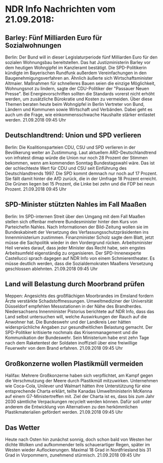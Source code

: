 # NDR Info Nachrichten vom 21.09.2018:


## Barley: Fünf Milliarden Euro für Sozialwohnungen
Berlin: Der Bund will in dieser Legislaturperiode fünf Milliarden Euro für den sozialen Wohnungsbau bereitstellen. Das hat Justizministerin Barley vor dem heutigen Wohngipfel im Kanzleramt bestätigt. Die SPD-Politikerin kündigte im Bayerischen Rundfunk außerdem Vereinfachungen in den Baugenehmigungsverfahren an. Ähnlich äußerte sich Wirtschaftsminister Altmaier. Maßnahmen für schnelleres Bauen seien die einzige Möglichkeit, Wohnungsnot zu lindern, sagte der CDU-Politiker der "Passauer Neuen Presse". Bei Energievorschriften sollten die Standards vorerst nicht erhöht werden, um zusätzliche Bürokratie und Kosten zu vermeiden. Über diese Themen beraten heute beim Wohngipfel in Berlin Vertreter von Bund, Ländern und Kommunen sowie Wirtschaft und Verbänden. Dabei geht es auch um die Frage, wie einkommensschwache Haushalte stärker entlastet werden. 21.09.2018 09:45 Uhr 

## Deutschlandtrend: Union und SPD verlieren
Berlin:	Die Koalitionsparteien CDU, CSU und SPD verlieren in der Bevölkerung weiter an Zustimmung. Laut aktuellem ARD-Deutschlandtrend von infratest dimap würde die Union nur noch 28 Prozent der Stimmen bekommen, wenn am kommenden Sonntag Bundestagswahl wäre. Das ist der schlechteste Wert für CDU und CSU seit Einführung des Deutschlandtrends 1997. Die SPD kommt demnach nur noch auf 17 Prozent. Sie fällt damit hinter die AfD zurück, die in der Umfrage 18 Prozent erreicht. Die Grünen liegen bei 15 Prozent, die Linke bei zehn und die FDP bei neun Prozent. 21.09.2018 09:45 Uhr 

## SPD-Minister stützten Nahles im Fall Maaßen
Berlin: Im SPD-internen Streit über den Umgang mit dem Fall Maaßen stellen sich offenbar mehrere Bundesminister hinter den Kurs von Parteichefin Nahles. Nach Informationen der Bild-Zeitung wollen sie im Bundeskabinett der Versetzung des Verfassungsschutzpräsidenten ins Innenministerium zustimmen. Finanzminister Scholz sagte dem Blatt, jetzt müsse die Sachpolitik wieder in den Vordergrund rücken. Arbeitsminister Heil verwies darauf, dass jeder Minister das Recht habe, sein engstes Arbeitsumfeld eigenständig zu organisieren. Der SPD-Innenexperte Castellucci sprach dagegen auf NDR Info von einem Schmierentheater. Es müsse deutlich werden, dass die Sozialdemokraten Maaßens Versetzung geschlossen ablehnten. 21.09.2018 09:45 Uhr 

## Land will Belastung durch Moorbrand prüfen
Meppen: Angesichts des großflächigen Moorbrandes im Emsland fordern Ärzte verstärkte Schadstoffmessungen. Umweltmediziner der Universität Düsseldorf empfehlen Messstationen in der Nähe des Brandherdes. Niedersachsens Innenminister Pistorius berichtete auf NDR Info, dass das Land selbst untersuchen will, welche Auswirkungen der Rauch auf die Anwohner hat. Die Bundeswehr und der Landkreis Leer hätten widersprüchliche Angaben zur gesundheitlichen Belastung gemacht. Der SPD-Politiker kritisierte nochmals das Krisenmanagement und die Kommunikation der Bundeswehr. Sein Ministerium habe erst zehn Tage nach dem Raketentest der Soldaten inoffiziell über eine freiwillige Feuerwehr von dem Brand erfahren. 21.09.2018 09:45 Uhr 

## Großkonzerne wollen Plastikmüll vermeiden
Halifax: 	Mehrere Großkonzerne haben sich verpflichtet, am Kampf gegen die Verschmutzung der Meere durch Plastikmüll mitzuwirken. Unternehmen wie Coca-Cola, Unilever und Walmart hätten ihre Unterstützung für eine entsprechende Charta erklärt, teilte Kanadas Umweltministerin McKenna auf einem G7-Ministertreffen mit. Ziel der Charta ist es, dass bis zum Jahr 2030 sämtliche Verpackungen recyclelt werden können. Dafür soll unter anderem die Entwicklung von Alternativen zu den herkömmlichen Plastikmaterialien gefördert werden. 21.09.2018 09:45 Uhr 

## Das Wetter
Heute nach Osten hin zunächst sonnig, doch schon bald von Westen her dichte Wolken und aufkommender teils schauerartiger Regen, später im Westen wieder Auflockerungen. Maximal 18 Grad in Nordfriesland bis 31 Grad in Vorpommern, zunehmend stürmisch. 21.09.2018 09:45 Uhr 
